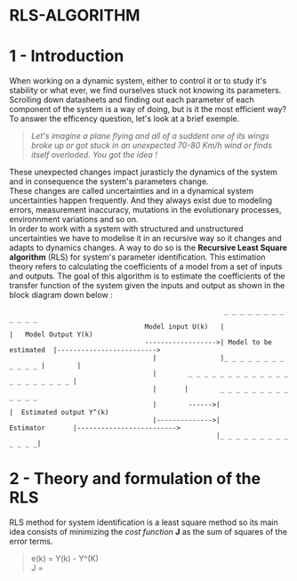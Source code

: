 # RLS-ALGORITHM
# 1 - Introduction
When working on a dynamic system, either to control it or to study it's stability or what ever, we find ourselves stuck not knowing its parameters. 
Scrolling down datasheets and finding out each parameter of each component of the system is a way of doing, but is it the most efficient way? 
To answer the efficency question, let's look at a brief exemple.<br/> 

>*Let's imagine a plane flying and all of a suddent one of its wings broke up or got stuck in an unexpected 70-80 Km/h wind or finds itself overloded.
You got the idea ! <br/>*

These unexpected changes impact jurasticly the dynamics of the system and in consequence the system's parameters change.<br/>
These changes are called uncertainties and in a dynamical system uncertainties happen frequently. And they always exist due to modeling errors, measurement inaccuracy, mutations in the evolutionary processes, environnment variations and so on. </br>
In order to work with a system with structured and unstructured uncertainties we have to modelise it in an recursive way so it changes and adapts to dynamics changes. 
A way to do so is the **Recursive Least Square algorithm** (RLS) for system's parameter identification. This estimation theory refers to calculating the coefficients of a model from a set of inputs and outputs.
The goal of this algorithm is to estimate the coefficients of the transfer function of the system given the inputs and output as shown in the block diagram down below :
~~~
                                                      _ _ _ _ _ _ _ _ _ _ _ _ 
                                  Model input U(k)   |                       |   Model Output Y(k)
                                  ------------------>| Model to be estimated  |------------------------->
                                    |                |_ _ _ _ _ _ _ _ _ _ _ _ |        |
                                    |        _ _ _ _ _ _ _ _ _ _ _ _ _ _ _ _ _ _ _ _ _ |    
                                    |       |        _ _ _ _ _ _ _ _ _ _ _ _ _ 
                                    |        ------>|                         |  Estimated output Y^(k)
                                    |-------------->|         Estimator       |------------------------->
                                                    |_ _ _ _ _ _ _ _ _ _ _ _ _| 

~~~
# 2 - Theory and formulation of the RLS
RLS method for system identification is a least square method so its main idea consists of minimizing the *cost function* **J** as the sum of squares of the error terms.
> e(k) = Y(k) - Y^(K) <br/>
> J =

                   
                   
                   
